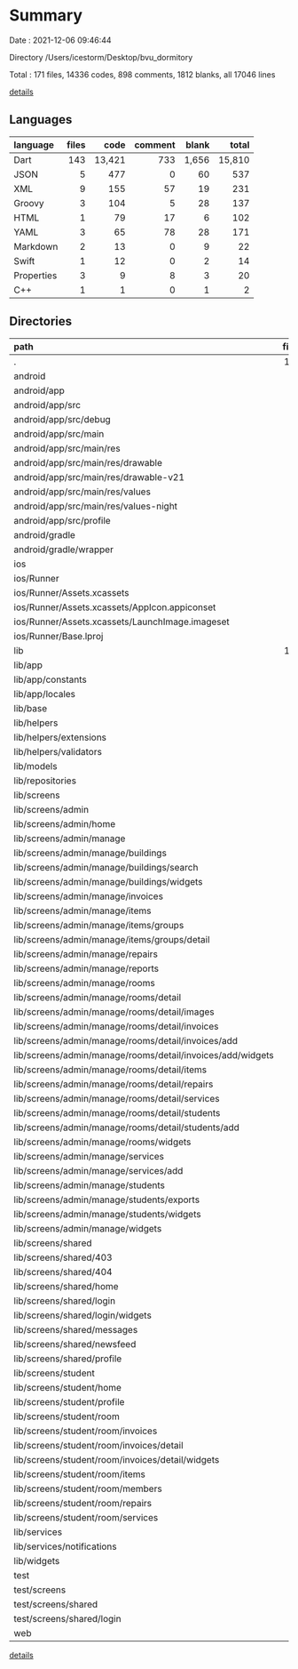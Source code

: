 # Summary

Date : 2021-12-06 09:46:44

Directory /Users/icestorm/Desktop/bvu_dormitory

Total : 171 files,  14336 codes, 898 comments, 1812 blanks, all 17046 lines

[details](details.md)

## Languages
| language | files | code | comment | blank | total |
| :--- | ---: | ---: | ---: | ---: | ---: |
| Dart | 143 | 13,421 | 733 | 1,656 | 15,810 |
| JSON | 5 | 477 | 0 | 60 | 537 |
| XML | 9 | 155 | 57 | 19 | 231 |
| Groovy | 3 | 104 | 5 | 28 | 137 |
| HTML | 1 | 79 | 17 | 6 | 102 |
| YAML | 3 | 65 | 78 | 28 | 171 |
| Markdown | 2 | 13 | 0 | 9 | 22 |
| Swift | 1 | 12 | 0 | 2 | 14 |
| Properties | 3 | 9 | 8 | 3 | 20 |
| C++ | 1 | 1 | 0 | 1 | 2 |

## Directories
| path | files | code | comment | blank | total |
| :--- | ---: | ---: | ---: | ---: | ---: |
| . | 171 | 14,336 | 898 | 1,812 | 17,046 |
| android | 13 | 207 | 68 | 48 | 323 |
| android/app | 9 | 165 | 67 | 37 | 269 |
| android/app/src | 7 | 94 | 55 | 17 | 166 |
| android/app/src/debug | 1 | 6 | 4 | 2 | 12 |
| android/app/src/main | 5 | 84 | 48 | 14 | 146 |
| android/app/src/main/res | 4 | 27 | 32 | 6 | 65 |
| android/app/src/main/res/drawable | 1 | 4 | 7 | 2 | 13 |
| android/app/src/main/res/drawable-v21 | 1 | 4 | 7 | 2 | 13 |
| android/app/src/main/res/values | 1 | 10 | 9 | 1 | 20 |
| android/app/src/main/res/values-night | 1 | 9 | 9 | 1 | 19 |
| android/app/src/profile | 1 | 4 | 3 | 1 | 8 |
| android/gradle | 1 | 5 | 1 | 1 | 7 |
| android/gradle/wrapper | 1 | 5 | 1 | 1 | 7 |
| ios | 7 | 222 | 2 | 9 | 233 |
| ios/Runner | 7 | 222 | 2 | 9 | 233 |
| ios/Runner/Assets.xcassets | 3 | 148 | 0 | 4 | 152 |
| ios/Runner/Assets.xcassets/AppIcon.appiconset | 1 | 122 | 0 | 1 | 123 |
| ios/Runner/Assets.xcassets/LaunchImage.imageset | 2 | 26 | 0 | 3 | 29 |
| ios/Runner/Base.lproj | 2 | 61 | 2 | 2 | 65 |
| lib | 143 | 13,699 | 716 | 1,705 | 16,120 |
| lib/app | 15 | 656 | 64 | 126 | 846 |
| lib/app/constants | 7 | 189 | 22 | 29 | 240 |
| lib/app/locales | 2 | 297 | 0 | 57 | 354 |
| lib/base | 4 | 316 | 19 | 43 | 378 |
| lib/helpers | 5 | 20 | 0 | 8 | 28 |
| lib/helpers/extensions | 4 | 20 | 0 | 7 | 27 |
| lib/helpers/validators | 1 | 0 | 0 | 1 | 1 |
| lib/models | 9 | 566 | 32 | 101 | 699 |
| lib/repositories | 10 | 565 | 31 | 124 | 720 |
| lib/screens | 92 | 10,976 | 515 | 1,221 | 12,712 |
| lib/screens/admin | 57 | 7,247 | 375 | 799 | 8,421 |
| lib/screens/admin/home | 2 | 137 | 5 | 22 | 164 |
| lib/screens/admin/manage | 55 | 7,110 | 370 | 777 | 8,257 |
| lib/screens/admin/manage/buildings | 5 | 406 | 69 | 47 | 522 |
| lib/screens/admin/manage/buildings/search | 2 | 32 | 0 | 8 | 40 |
| lib/screens/admin/manage/buildings/widgets | 1 | 153 | 31 | 13 | 197 |
| lib/screens/admin/manage/invoices | 2 | 116 | 2 | 18 | 136 |
| lib/screens/admin/manage/items | 6 | 1,052 | 34 | 106 | 1,192 |
| lib/screens/admin/manage/items/groups | 4 | 807 | 27 | 75 | 909 |
| lib/screens/admin/manage/items/groups/detail | 2 | 500 | 20 | 43 | 563 |
| lib/screens/admin/manage/repairs | 2 | 222 | 6 | 28 | 256 |
| lib/screens/admin/manage/reports | 2 | 126 | 13 | 13 | 152 |
| lib/screens/admin/manage/rooms | 24 | 3,943 | 213 | 412 | 4,568 |
| lib/screens/admin/manage/rooms/detail | 21 | 3,685 | 191 | 378 | 4,254 |
| lib/screens/admin/manage/rooms/detail/images | 3 | 99 | 26 | 25 | 150 |
| lib/screens/admin/manage/rooms/detail/invoices | 6 | 1,743 | 84 | 160 | 1,987 |
| lib/screens/admin/manage/rooms/detail/invoices/add | 4 | 1,557 | 82 | 136 | 1,775 |
| lib/screens/admin/manage/rooms/detail/invoices/add/widgets | 2 | 876 | 39 | 61 | 976 |
| lib/screens/admin/manage/rooms/detail/items | 2 | 169 | 2 | 26 | 197 |
| lib/screens/admin/manage/rooms/detail/repairs | 2 | 318 | 12 | 30 | 360 |
| lib/screens/admin/manage/rooms/detail/services | 2 | 146 | 4 | 21 | 171 |
| lib/screens/admin/manage/rooms/detail/students | 4 | 1,017 | 43 | 95 | 1,155 |
| lib/screens/admin/manage/rooms/detail/students/add | 2 | 672 | 40 | 67 | 779 |
| lib/screens/admin/manage/rooms/widgets | 1 | 77 | 12 | 10 | 99 |
| lib/screens/admin/manage/services | 4 | 437 | 8 | 53 | 498 |
| lib/screens/admin/manage/services/add | 2 | 268 | 5 | 31 | 304 |
| lib/screens/admin/manage/students | 5 | 440 | 18 | 62 | 520 |
| lib/screens/admin/manage/students/exports | 2 | 155 | 8 | 33 | 196 |
| lib/screens/admin/manage/students/widgets | 1 | 206 | 5 | 15 | 226 |
| lib/screens/admin/manage/widgets | 3 | 129 | 2 | 19 | 150 |
| lib/screens/shared | 15 | 1,529 | 76 | 177 | 1,782 |
| lib/screens/shared/403 | 1 | 26 | 0 | 3 | 29 |
| lib/screens/shared/404 | 1 | 27 | 0 | 3 | 30 |
| lib/screens/shared/home | 1 | 43 | 0 | 8 | 51 |
| lib/screens/shared/login | 6 | 525 | 49 | 75 | 649 |
| lib/screens/shared/login/widgets | 4 | 279 | 20 | 24 | 323 |
| lib/screens/shared/messages | 2 | 129 | 15 | 16 | 160 |
| lib/screens/shared/newsfeed | 2 | 417 | 8 | 41 | 466 |
| lib/screens/shared/profile | 2 | 362 | 4 | 31 | 397 |
| lib/screens/student | 20 | 2,200 | 64 | 245 | 2,509 |
| lib/screens/student/home | 2 | 128 | 3 | 20 | 151 |
| lib/screens/student/profile | 2 | 293 | 1 | 25 | 319 |
| lib/screens/student/room | 16 | 1,779 | 60 | 200 | 2,039 |
| lib/screens/student/room/invoices | 6 | 725 | 29 | 83 | 837 |
| lib/screens/student/room/invoices/detail | 4 | 604 | 23 | 64 | 691 |
| lib/screens/student/room/invoices/detail/widgets | 2 | 484 | 19 | 37 | 540 |
| lib/screens/student/room/items | 2 | 138 | 1 | 24 | 163 |
| lib/screens/student/room/members | 2 | 86 | 2 | 12 | 100 |
| lib/screens/student/room/repairs | 2 | 103 | 5 | 20 | 128 |
| lib/screens/student/room/services | 2 | 105 | 2 | 13 | 120 |
| lib/services | 1 | 2 | 1 | 1 | 4 |
| lib/services/notifications | 1 | 2 | 1 | 1 | 4 |
| lib/widgets | 6 | 560 | 48 | 68 | 676 |
| test | 2 | 19 | 17 | 8 | 44 |
| test/screens | 1 | 5 | 7 | 2 | 14 |
| test/screens/shared | 1 | 5 | 7 | 2 | 14 |
| test/screens/shared/login | 1 | 5 | 7 | 2 | 14 |
| web | 2 | 114 | 17 | 7 | 138 |

[details](details.md)